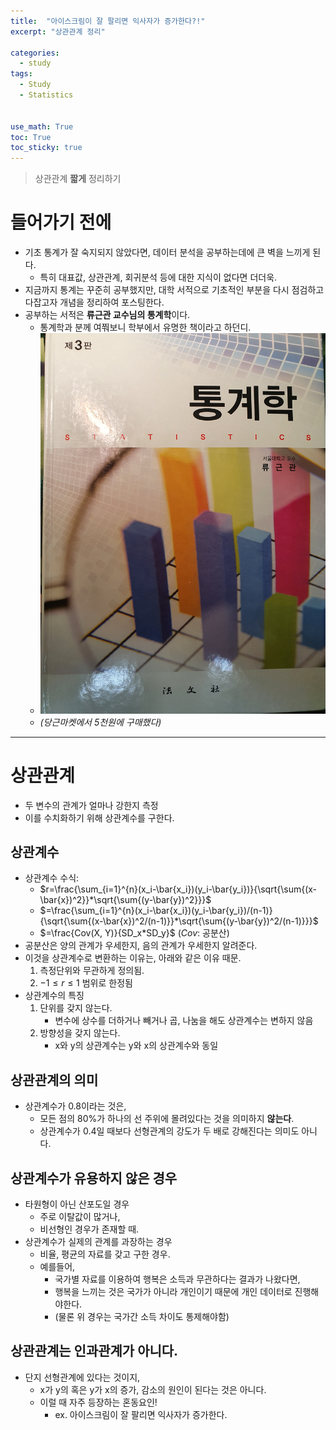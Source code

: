 ```yaml
---
title:  "아이스크림이 잘 팔리면 익사자가 증가한다?!"
excerpt: "상관관계 정리"

categories:
  - study
tags:
  - Study
  - Statistics


use_math: True
toc: True
toc_sticky: true
---
```

> 상관관계 **짧게** 정리하기

# 들어가기 전에
* 기초 통계가 잘 숙지되지 않았다면, 데이터 분석을 공부하는데에 큰 벽을 느끼게 된다.
  * 특히 대표값, 상관관계, 회귀분석 등에 대한 지식이 없다면 더더욱.
* 지금까지 통계는 꾸준히 공부했지만, 대학 서적으로 기초적인 부분을 다시 점검하고 다잡고자 개념을 정리하여 포스팅한다.
* 공부하는 서적은 **류근관 교수님의 통계학**이다.
  * 통계학과 분께 여쭤보니 학부에서 유명한 책이라고 하던디.
  * ![이미지](/assets/images/statistics_light/bookcover.jpg)
  * *(당근마켓에서 5천원에 구매했다)*

- - - - - -

  # 상관관계

  - 두 변수의 관계가 얼마나 강한지 측정
  - 이를 수치화하기 위해 상관계수를 구한다.

  ## 상관계수

  - 상관계수 수식:
      - $r=\frac{\sum_{i=1}^{n}(x_i-\bar{x_i})(y_i-\bar{y_i})}{\sqrt{\sum{(x-\bar{x})^2}}*\sqrt{\sum{(y-\bar{y})^2}}}$
      - $=\frac{\sum_{i=1}^{n}(x_i-\bar{x_i})(y_i-\bar{y_i})/(n-1)}{\sqrt{\sum{(x-\bar{x})^2/(n-1)}}*\sqrt{\sum{(y-\bar{y})^2/(n-1)}}}$
      - $=\frac{Cov(X, Y)}{SD_x*SD_y}$ ($Cov$: 공분산)
  - 공분산은 양의 관계가 우세한지, 음의 관계가 우세한지 알려준다.
  - 이것을 상관계수로 변환하는 이유는, 아래와 같은 이유 때문.
      1. 측정단위와 무관하게 정의됨.
      2. $-1≤r≤1$ 범위로 한정됨
  - 상관계수의 특징
      1. 단위를 갖지 않는다.
          - 변수에 상수를 더하거나 빼거나 곱, 나눔을 해도 상관계수는 변하지 않음
      2. 방향성을 갖지 않는다.
          - x와 y의 상관계수는 y와 x의 상관계수와 동일

  ## 상관관계의 의미

  - 상관계수가 0.8이라는 것은,
      - 모든 점의 80%가 하나의 선 주위에 몰려있다는 것을 의미하지 **않는다**.
      - 상관계수가 0.4일 때보다 선형관계의 강도가 두 배로 강해진다는 의미도 아니다.

  ## 상관계수가 유용하지 않은 경우

  - 타원형이 아닌 산포도일 경우
      - 주로 이탈값이 많거나,
      - 비선형인 경우가 존재할 때.
  - 상관계수가 실제의 관계를 과장하는 경우
      - 비율, 평균의 자료를 갖고 구한 경우.
      - 예를들어,
          - 국가별 자료를 이용하여 행복은 소득과 무관하다는 결과가 나왔다면,
          - 행복을 느끼는 것은 국가가 아니라 개인이기 때문에 개인 데이터로 진행해야한다.
          - (물론 위 경우는 국가간 소득 차이도 통제해야함)

  ## 상관관계는 인과관계가 아니다.

  - 단지 선형관계에 있다는 것이지,
      - x가 y의 혹은 y가 x의 증가, 감소의 원인이 된다는 것은 아니다.
      - 이럴 때 자주 등장하는 혼동요인!
          - ex. 아이스크림이 잘 팔리면 익사자가 증가한다.
